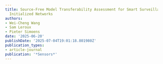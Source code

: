 ```yaml
---
title: Source-Free Model Transferability Assessment for Smart Surveillance via Randomly
  Initialized Networks
authors:
- Wei-Cheng Wang
- Sam Leroux
- Pieter Simoens
date: '2025-06-20'
publishDate: '2025-07-04T19:01:18.801980Z'
publication_types:
- article-journal
publication: '*Sensors*'
---
```


